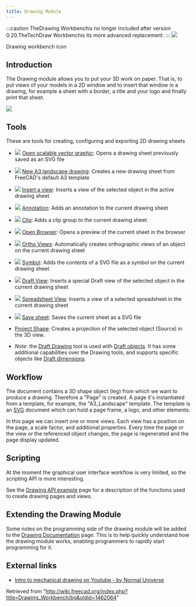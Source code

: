 ```yaml
---
title: Drawing Module
---
```


:::caution
TheDrawing Workbenchis no longer included after version 0.20.TheTechDraw Workbenchis its more advanced replacement.
:::
![](/images/Workbench_Drawing.svg)

Drawing workbench icon

## Introduction

The Drawing module allows you to put your 3D work on paper. That is, to put views of your models in a 2D window and to insert that window in a drawing, for example a sheet with a border, a title and your logo and finally print that sheet.

![](/images/Drawing_extraction.png)

## Tools

These are tools for creating, configuring and exporting 2D drawing sheets

- ![](/images/Drawing_New.png) [Open scalable vector graphic](/Drawing_Open_SVG "Drawing Open SVG"): Opens a drawing sheet previously saved as an SVG file

- ![](/images/Drawing_Landscape_A3.png) [New A3 landscape drawing](/Drawing_Landscape_A3 "Drawing Landscape A3"): Creates a new drawing sheet from FreeCAD's default A3 template

- ![](/images/Drawing_View.png) [Insert a view](/Drawing_View "Drawing View"): Inserts a view of the selected object in the active drawing sheet

- ![](/images/Drawing_Annotation.png) [Annotation](/Drawing_Annotation "Drawing Annotation"): Adds an annotation to the current drawing sheet

- ![](/images/Drawing_Clip.png) [Clip](/Drawing_Clip "Drawing Clip"): Adds a clip group to the current drawing sheet

- ![](/images/Drawing_Openbrowser.png) [Open Browser](/Drawing_Openbrowser "Drawing Openbrowser"): Opens a preview of the current sheet in the browser

- ![](/images/Drawing_Orthoviews.png) [Ortho Views](/Drawing_Orthoviews "Drawing Orthoviews"): Automatically creates orthographic views of an object on the current drawing sheet

- ![](/images/Drawing_Symbol.png) [Symbol](/Drawing_Symbol "Drawing Symbol"): Adds the contents of a SVG file as a symbol on the current drawing sheet

- ![](/images/Drawing_DraftView.png) [Draft View](/Draft_Drawing "Draft Drawing"): Inserts a special Draft view of the selected object in the current drawing sheet

- ![](/images/Drawing_SpreadsheetView.png) [Spreadsheet View](/Drawing_SpreadsheetView "Drawing SpreadsheetView"): Inserts a view of a selected spreadsheet in the current drawing sheet

- ![](/images/Drawing_Save.png) [Save sheet](/Drawing_Save "Drawing Save"): Saves the current sheet as a SVG file

* [Project Shape](/Drawing_ProjectShape "Drawing ProjectShape"): Creates a projection of the selected object (Source) in the 3D view.

* _Note:_ the [Draft Drawing](/Draft_Drawing "Draft Drawing") tool is used with [Draft objects](/Draft_Workbench "Draft Workbench"). It has some additional capabilities over the Drawing tools, and supports specific objects like [Draft dimensions](/Draft_Dimension "Draft Dimension").

## Workflow

The document contains a 3D shape object (leg) from which we want to produce a drawing. Therefore a "Page" is created. A page it's instantiated from a template, for example, the "A3_Landscape" template. The template is an [SVG](/SVG "SVG") document which can hold a page frame, a logo, and other elements.

In this page we can insert one or more views. Each view has a position on the page, a scale factor, and additional properties. Every time the page or the view or the referenced object changes, the page is regenerated and the page display updated.

## Scripting

At the moment the graphical user interface workflow is very limited, so the scripting API is more interesting.

See the [Drawing API example](/Drawing_API_example "Drawing API example") page for a description of the functions used to create drawing pages and views.

## Extending the Drawing Module

Some notes on the programming side of the drawing module will be added to the [Drawing Documentation](/Drawing_Documentation "Drawing Documentation") page. This is to help quickly understand how the drawing module works, enabling programmers to rapidly start programming for it.

## External links

- [Intro to mechanical drawing on Youtube - by Normal Universe](https://www.youtube.com/watch?v=1Hm5Zyjmjac)

Retrieved from "<http://wiki.freecad.org/index.php?title=Drawing_Workbench/bg&oldid=1462064>"
